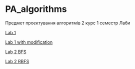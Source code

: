 # PA_algorithms
Предмет проєктування алгоритмів 2 курс 1 семестр
Лаби

[Lab 1](https://github.com/valeriia-radzivilo/PA_algorithms/tree/main/algorithm_lab1_mod)

[Lab 1 with modification](https://github.com/valeriia-radzivilo/PA_algorithms/tree/main/algorithm_lab1_mod)

[Lab 2 BFS](https://github.com/valeriia-radzivilo/PA_algorithms/tree/main/asd2_lab2)

[Lab 2 RBFS](https://github.com/valeriia-radzivilo/PA_algorithms/tree/main/asd2_lab2_rbfs)
